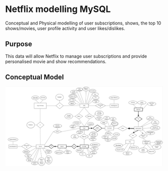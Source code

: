 # Netflix modelling MySQL
Conceptual and Physical modelling of user subscriptions, shows, the top 10 shows/movies, user profile activity and user likes/dislikes. 
## Purpose
This data will allow Netflix to manage user subscriptions and provide personalised movie and show recommendations.
## Conceptual Model
![alt text](https://github.com/KaurArshnoor/Netflix-modelling/blob/main/Conceptual%20Model.png)
